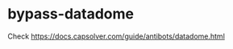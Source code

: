 # bypass-datadome
Check https://docs.capsolver.com/guide/antibots/datadome.html
                                            
